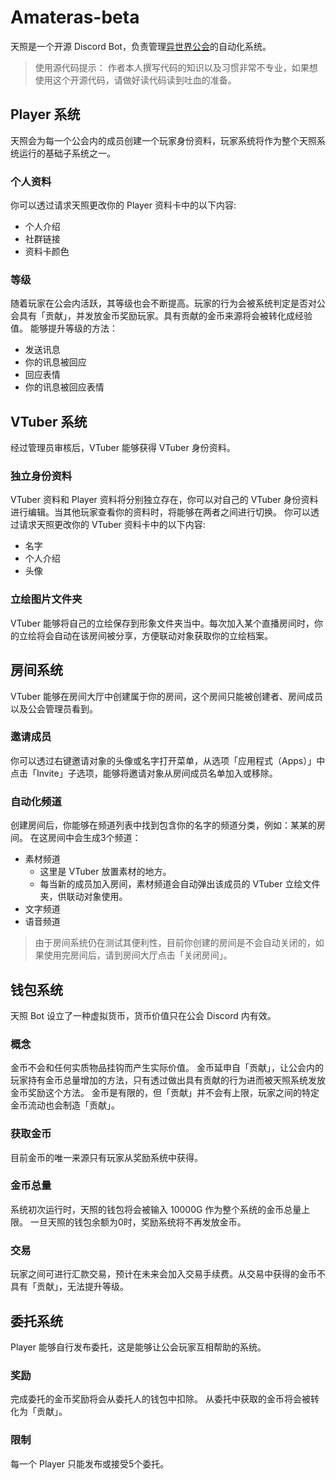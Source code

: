# Amateras-beta
天照是一个开源 Discord Bot，负责管理[异世界公会](https://isekai.live)的自动化系统。

> 使用源代码提示：
> 作者本人撰写代码的知识以及习惯非常不专业，如果想使用这个开源代码，请做好读代码读到吐血的准备。

## Player 系统
天照会为每一个公会内的成员创建一个玩家身份资料，玩家系统将作为整个天照系统运行的基础子系统之一。

### 个人资料
你可以透过请求天照更改你的 Player 资料卡中的以下内容:
- 个人介绍
- 社群链接
- 资料卡颜色

### 等级
随着玩家在公会内活跃，其等级也会不断提高。玩家的行为会被系统判定是否对公会具有「贡献」，并发放金币奖励玩家。具有贡献的金币来源将会被转化成经验值。
能够提升等级的方法：
- 发送讯息
- 你的讯息被回应
- 回应表情
- 你的讯息被回应表情

## VTuber 系统
经过管理员审核后，VTuber 能够获得 VTuber 身份资料。

### 独立身份资料
VTuber 资料和 Player 资料将分别独立存在，你可以对自己的 VTuber 身份资料进行编辑。当其他玩家查看你的资料时，将能够在两者之间进行切换。
你可以透过请求天照更改你的 VTuber 资料卡中的以下内容:
- 名字
- 个人介绍
- 头像

### 立绘图片文件夹
VTuber 能够将自己的立绘保存到形象文件夹当中。每次加入某个直播房间时，你的立绘将会自动在该房间被分享，方便联动对象获取你的立绘档案。

## 房间系统
VTuber 能够在房间大厅中创建属于你的房间，这个房间只能被创建者、房间成员以及公会管理员看到。

### 邀请成员
你可以透过右键邀请对象的头像或名字打开菜单，从选项「应用程式（Apps）」中点击「Invite」子选项，能够将邀请对象从房间成员名单加入或移除。

### 自动化频道
创建房间后，你能够在频道列表中找到包含你的名字的频道分类，例如：某某的房间。
在这房间中会生成3个频道：
- 素材频道
  - 这里是 VTuber 放置素材的地方。
  - 每当新的成员加入房间，素材频道会自动弹出该成员的 VTuber 立绘文件夹，供联动对象使用。
- 文字频道
- 语音频道

> 由于房间系统仍在测试其便利性，目前你创建的房间是不会自动关闭的，如果使用完房间后，请到房间大厅点击「关闭房间」。

## 钱包系统
天照 Bot 设立了一种虚拟货币，货币价值只在公会 Discord 内有效。

### 概念
金币不会和任何实质物品挂钩而产生实际价值。
金币延申自「贡献」，让公会内的玩家持有金币总量增加的方法，只有透过做出具有贡献的行为进而被天照系统发放金币奖励这个方法。
金币是有限的，但「贡献」并不会有上限，玩家之间的特定金币流动也会制造「贡献」。

### 获取金币
目前金币的唯一来源只有玩家从奖励系统中获得。

### 金币总量
系统初次运行时，天照的钱包将会被输入 10000G 作为整个系统的金币总量上限。
一旦天照的钱包余额为0时，奖励系统将不再发放金币。

### 交易
玩家之间可进行汇款交易，预计在未来会加入交易手续费。从交易中获得的金币不具有「贡献」，无法提升等级。

## 委托系统
Player 能够自行发布委托，这是能够让公会玩家互相帮助的系统。

### 奖励
完成委托的金币奖励将会从委托人的钱包中扣除。
从委托中获取的金币将会被转化为「贡献」。

### 限制
每一个 Player 只能发布或接受5个委托。
